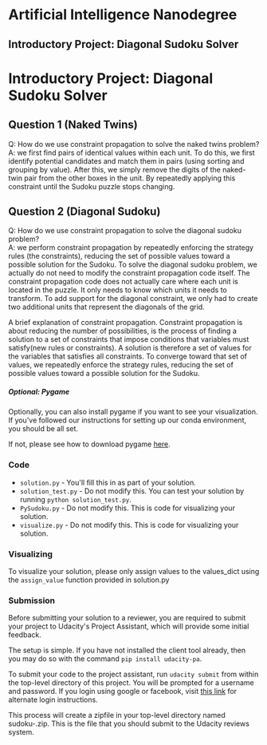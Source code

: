 # Artificial Intelligence Nanodegree
## Introductory Project: Diagonal Sudoku Solver

# Introductory Project: Diagonal Sudoku Solver

## Question 1 (Naked Twins)

Q: How do we use constraint propagation to solve the naked twins problem?  
A: we first find pairs of identical values within each unit. To do this, we first identify potential candidates and match them in pairs (using sorting and grouping by value). After this, we simply remove the digits of the naked-twin pair from the other boxes in the unit. By repeatedly applying this constraint until the Sudoku puzzle stops changing.


## Question 2 (Diagonal Sudoku)
Q: How do we use constraint propagation to solve the diagonal sudoku problem?  
A: we perform constraint propagation by repeatedly enforcing the strategy rules (the constraints), reducing the set of possible values toward a possible solution for the Sudoku. To solve the diagonal sudoku problem, we actually do not need to modify the constraint propagation code itself. The constraint propagation code does not actually care where each unit is located in the puzzle. It only needs to know which units it needs to transform. To add support for the diagonal constraint, we only had to create two additional units that represent the diagonals of the grid.

A brief explanation of constraint propagation. Constraint propagation is about reducing the number of possibilities, is the process of finding a solution to a set of constraints that impose conditions that variables must satisfy(new rules or constraints). A solution is therefore a set of values for the variables that satisfies all constraints. To converge toward that set of values, we repeatedly enforce the strategy rules, reducing the set of possible values toward a possible solution for the Sudoku.

 ##### Optional: Pygame

Optionally, you can also install pygame if you want to see your visualization. If you've followed our instructions for setting up our conda environment, you should be all set.

If not, please see how to download pygame [here](http://www.pygame.org/download.shtml).

### Code

* `solution.py` - You'll fill this in as part of your solution.
* `solution_test.py` - Do not modify this. You can test your solution by running `python solution_test.py`.
* `PySudoku.py` - Do not modify this. This is code for visualizing your solution.
* `visualize.py` - Do not modify this. This is code for visualizing your solution.

### Visualizing

To visualize your solution, please only assign values to the values_dict using the `assign_value` function provided in solution.py

### Submission
Before submitting your solution to a reviewer, you are required to submit your project to Udacity's Project Assistant, which will provide some initial feedback.  

The setup is simple.  If you have not installed the client tool already, then you may do so with the command `pip install udacity-pa`.  

To submit your code to the project assistant, run `udacity submit` from within the top-level directory of this project.  You will be prompted for a username and password.  If you login using google or facebook, visit [this link](https://project-assistant.udacity.com/auth_tokens/jwt_login) for alternate login instructions.

This process will create a zipfile in your top-level directory named sudoku-<id>.zip.  This is the file that you should submit to the Udacity reviews system.
